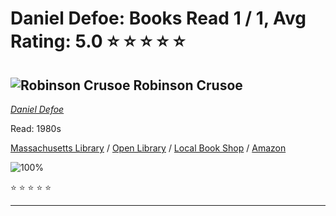 # Daniel Defoe:  Books Read 1 / 1, Avg Rating: 5.0 :star: :star: :star: :star: :star:

## ![Robinson Crusoe](https://covers.openlibrary.org/b/id/8783768-M.jpg) Robinson Crusoe
*[Daniel Defoe](../authors/DanielDefoe)*

Read: 1980s

[Massachusetts Library](https://library.minlib.net/search/i=9780805511765) / [Open Library](https://openlibrary.org/isbn/9780805511765) / [Local Book Shop](https://bookshop.org/book/9780805511765) / [Amazon](https://amazon.com/dp/1425053505)

![100%](https://geps.dev/progress/100) 

:star: :star: :star: :star: :star:

---
